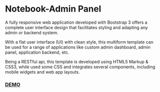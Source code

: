 Notebook-Admin Panel
=====================

A fully responsive web application developed with Bootstrap 3 offers a complete user interface design that facilitates 
styling and adapting any admin or backend system.

With a flat user interface (UI) with clean style, this multiform template can be used for a range of applications like 
custom admin dashboard, admin panel, application backend, etc.

Being a RESTful api, this template is developed using HTML5 Markup & CSS3, while used some CSS and integrates several 
components, including mobile widgets and web app layouts.

### [DEMO](http://shashani-humanth.github.io/Notebook-AdminPanel)
